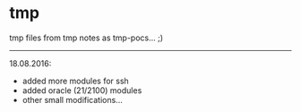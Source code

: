 # tmp
tmp files from tmp notes as tmp-pocs... ;)

-----------------------------------------------------------------------------------

18.08.2016:
  - added more modules for ssh
  - added oracle (21/2100) modules
  - other small modifications...
